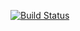 [![Build Status](https://travis-ci.org/agt-the-walker/libkashogi.svg?branch=master)](https://travis-ci.org/agt-the-walker/libkashogi)
